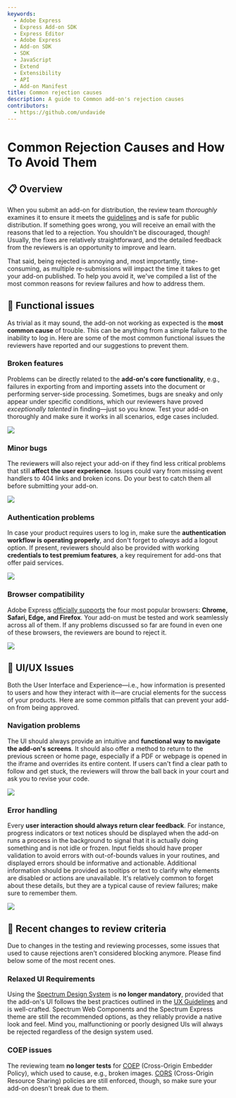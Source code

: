 ```yaml
---
keywords:
  - Adobe Express
  - Express Add-on SDK
  - Express Editor
  - Adobe Express
  - Add-on SDK
  - SDK
  - JavaScript
  - Extend
  - Extensibility
  - API
  - Add-on Manifest
title: Common rejection causes
description: A guide to Common add-on's rejection causes
contributors:
  - https://github.com/undavide
---
```


# Common Rejection Causes and How To Avoid Them

## 📋 Overview

When you submit an add-on for distribution, the review team *thoroughly* examines it to ensure it meets the [guidelines](./guidelines/index.md) and is safe for public distribution. If something goes wrong, you will receive an email with the reasons that led to a rejection. You shouldn't be discouraged, though! Usually, the fixes are relatively straightforward, and the detailed feedback from the reviewers is an opportunity to improve and learn.

That said, being rejected is annoying and, most importantly, time-consuming, as multiple re-submissions will impact the time it takes to get your add-on published. To help you avoid it, we've compiled a list of the most common reasons for review failures and how to address them.

## 🔧 Functional issues

As trivial as it may sound, the add-on not working as expected is the **most common cause** of trouble. This can be anything from a simple failure to the inability to log in. Here are some of the most common functional issues the reviewers have reported and our suggestions to prevent them.

### Broken features

Problems can be directly related to the **add-on's core functionality**, e.g., failures in exporting from and importing assets into the document or performing server-side processing. Sometimes, bugs are sneaky and only appear under specific conditions, which our reviewers have proved *exceptionally talented* in finding—just so you know. Test your add-on thoroughly and make sure it works in all scenarios, edge cases included.

![](./img/rejections-functional-issues.png)

### Minor bugs

The reviewers will also reject your add-on if they find less critical problems that still **affect the user experience**. Issues could vary from missing event handlers to 404 links and broken icons. Do your best to catch them all before submitting your add-on.

![](./img/rejections-404-error.png)

### Authentication problems

In case your product requires users to log in, make sure the **authentication workflow is operating properly**, and don't forget to *always* add a logout option. If present, reviewers should also be provided with working **credentials to test premium features**, a key requirement for add-ons that offer paid services.

![](./img/rejections-authentication-failed.png)

### Browser compatibility

Adobe Express [officially supports](https://helpx.adobe.com/express/system-requirements.html#system-requirements-web) the four most popular browsers: **Chrome, Safari, Edge, and Firefox**. Your add-on must be tested and work seamlessly across all of them. If any problems discussed so far are found in even one of these browsers, the reviewers are bound to reject it.

![](./img/rejections-browser-compatibility.png)

## 📐 UI/UX Issues

Both the User Interface and Experience—i.e., how information is presented to users and how they interact with it—are crucial elements for the success of your products. Here are some common pitfalls that can prevent your add-on from being approved.

### Navigation problems

The UI should always provide an intuitive and **functional way to navigate the add-on's screens**. It should also offer a method to return to the previous screen or home page, especially if a PDF or webpage is opened in the iframe and overrides its entire content. If users can't find a clear path to follow and get stuck, the reviewers will throw the ball back in your court and ask you to revise your code.

![](./img/rejections-navigation-problems.png)

### Error handling

Every **user interaction should always return clear feedback**. For instance, progress indicators or text notices should be displayed when the add-on runs a process in the background to signal that it is actually doing something and is not idle or frozen. Input fields should have proper validation to avoid errors with out-of-bounds values in your routines, and displayed errors should be informative and actionable. Additional information should be provided as tooltips or text to clarify why elements are disabled or actions are unavailable. It's relatively common to forget about these details, but they are a typical cause of review failures; make sure to remember them.

![](./img/rejections-error-feedback.png)

## 📝 Recent changes to review criteria

Due to changes in the testing and reviewing processes, some issues that used to cause rejections aren't considered blocking anymore. Please find below some of the most recent ones.

### Relaxed UI Requirements

Using the [Spectrum Design System](../design/implementation_guide.md#spectrum-design-system) is **no longer mandatory**, provided that the add-on's UI follows the best practices outlined in the [UX Guidelines](../design/ux_guidelines/introduction.md) and is well-crafted. Spectrum Web Components and the Spectrum Express theme are still the recommended options, as they reliably provide a native look and feel. Mind you, malfunctioning or poorly designed UIs will always be rejected regardless of the design system used.

### COEP issues

The reviewing team **no longer tests** for [COEP](https://developer.mozilla.org/en-US/docs/Web/HTTP/Headers/Cross-Origin-Embedder-Policy) (Cross-Origin Embedder Policy), which used to cause, e.g., broken images. [CORS](../develop/context.md#cors) (Cross-Origin Resource Sharing) policies are still enforced, though, so make sure your add-on doesn't break due to them.
